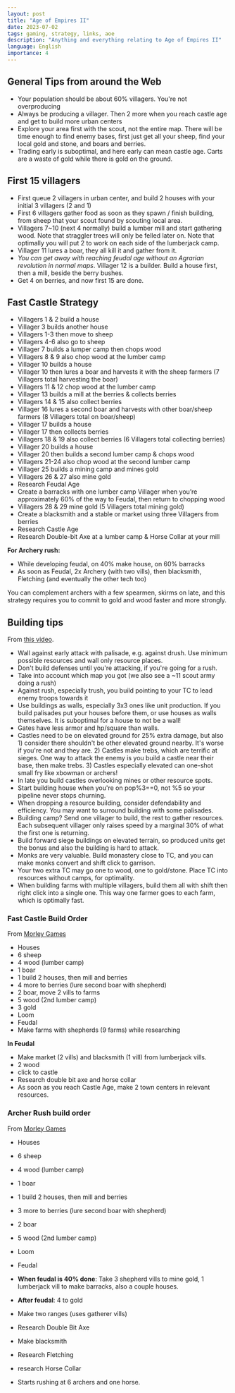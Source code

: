 ```yaml
---
layout: post
title: "Age of Empires II"
date: 2023-07-02
tags: gaming, strategy, links, aoe
description: "Anything and everything relating to Age of Empires II"
language: English
importance: 4
---
```


## General Tips from around the Web

- Your population should be about 60% villagers. You're not overproducing
- Always be producing a villager. Then 2 more when you reach castle age and get to build more urban centers
- Explore your area first with the scout, not the entire map. There will be time enough to find enemy bases, first just get all your sheep, find your local gold and stone, and boars and berries.
- Trading early is suboptimal, and here early can mean castle age. Carts are a waste of gold while there is gold on the ground.

## First 15 villagers

- First queue 2 villagers in urban center, and build 2 houses with your initial 3 villagers (2 and 1)
- First 6 villagers gather food as soon as they spawn / finish building, from sheep that your scout found by scouting local area.
- Villagers 7\~10 (next 4 normally) build a lumber mill and start gathering wood. Note that straggler trees will only be felled later on. Note that optimally you will put 2 to work on each side of the lumberjack camp.
- Villager 11 lures a boar, they all kill it and gather from it.
- _You can get away with reaching feudal age without an Agrarian revolution in normal maps_. Villager 12 is a builder. Build a house first, then a mill, beside the berry bushes.
- Get 4 on berries, and now first 15 are done.

## Fast Castle Strategy

- Villagers 1 & 2 build a house
- Villager 3 builds another house
- Villagers 1-3 then move to sheep
- Villagers 4-6 also go to sheep
- Villager 7 builds a lumper camp then chops wood
- Villagers 8 & 9 also chop wood at the lumber camp
- Villager 10 builds a house
- Villager 10 then lures a boar and harvests it with the sheep farmers (7 Villagers total harvesting the boar)
- Villagers 11 & 12 chop wood at the lumber camp
- Villager 13 builds a mill at the berries & collects berries
- Villagers 14 & 15 also collect berries
- Villager 16 lures a second boar and harvests with other boar/sheep farmers (8 Villagers total on boar/sheep)
- Villager 17 builds a house
- Villager 17 then collects berries
- Villagers 18 & 19 also collect berries (6 Villagers total collecting berries)
- Villager 20 builds a house
- Villager 20 then builds a second lumber camp & chops wood
- Villagers 21-24 also chop wood at the second lumber camp
- Villager 25 builds a mining camp and mines gold
- Villagers 26 & 27 also mine gold
- Research Feudal Age
- Create a barracks with one lumber camp Villager when you’re approximately 60% of the way to Feudal, then return to chopping wood
- Villagers 28 & 29 mine gold (5 Villagers total mining gold)
- Create a blacksmith and a stable or market using three Villagers from berries
- Research Castle Age
- Research Double-bit Axe at a lumber camp & Horse Collar at your mill

**For Archery rush:**

- While developing feudal, on 40% make house, on 60% barracks
- As soon as Feudal, 2x Archery (with two vills), then blacksmith, Fletching (and eventually the other tech too)

You can complement archers with a few spearmen, skirms on late, and this strategy requires you to commit to gold and wood faster and more strongly.

## Building tips

From [this video](https://www.youtube.com/watch?v=eoBxIUAATEE).

- Wall against early attack with palisade, e.g. against drush. Use minimum possible resources and wall only resource places.
- Don't build defenses until you're attacking, if you're going for a rush.
- Take into account which map you got (we also see a \~11 scout army doing a rush)
- Against rush, especially trush, you build pointing to your TC to lead enemy troops towards it
- Use buildings as walls, especially 3x3 ones like unit production. If you build palisades put your houses before them, or use houses as walls themselves. It is suboptimal for a house to not be a wall!
- Gates have less armor and hp/square than walls.
- Castles need to be on elevated ground for 25% extra damage, but also 1) consider there shouldn't be other elevated ground nearby. It's worse if you're not and they are. 2) Castles make trebs, which are terrific at sieges. One way to attack the enemy is you build a castle near their base, then make trebs. 3) Castles especially elevated can one-shot small fry like xbowman or archers!
- In late you build castles overlooking mines or other resource spots.
- Start building house when you're on pop%3==0, not %5 so your pipeline never stops churning.
- When dropping a resource building, consider defendability and efficiency. You may want to surround building with some palisades. 
- Building camp? Send one villager to build, the rest to gather resources. Each subsequent villager only raises speed by a marginal 30% of what the first one is returning.
- Build forward siege buildings on elevated terrain, so produced units get the bonus and also the building is hard to attack.
- Monks are very valuable. Build monastery close to TC, and you can make monks convert and shift click to garrison.
- Your two extra TC may go one to wood, one to gold/stone. Place TC into resources without camps, for optimality.
- When building farms with multiple villagers, build them all with shift then right click into a single one. This way one farmer goes to each farm, which is optimally fast.

### Fast Castle Build Order 

From [Morley Games](https://www.youtube.com/watch?v=Ae2k3ah1mRA)

- Houses
- 6 sheep
- 4 wood (lumber camp)
- 1 boar
- 1 build 2 houses, then mill and berries
- 4 more to berries (lure second boar with shepherd)
- 2 boar, move 2 vills to farms
- 5 wood (2nd lumber camp)
- 3 gold
- Loom
- Feudal
- Make farms with shepherds (9 farms) while researching

**In Feudal**
- Make market (2 vills) and blacksmith (1 vill) from lumberjack vills.
- 2 wood
- click to castle
- Research double bit axe and horse collar
- As soon as you reach Castle Age, make 2 town centers in relevant resources.

### Archer Rush build order

From [Morley Games](https://www.youtube.com/watch?v=K4MyN8kpD84)

- Houses
- 6 sheep
- 4 wood (lumber camp)
- 1 boar
- 1 build 2 houses, then mill and berries
- 3 more to berries (lure second boar with shepherd)
- 2 boar
- 5 wood (2nd lumber camp)
- Loom
- Feudal

- **When feudal is 40% done**: Take 3 shepherd vills to mine gold, 1 lumberjack vill to make barracks, also a couple houses.
- **After feudal**: 4 to gold
- Make two ranges (uses gatherer vills)
- Research Double Bit Axe
- Make blacksmith
- Research Fletching
- research Horse Collar
- Starts rushing at 6 archers and one horse.